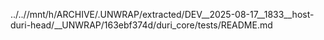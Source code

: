 ../..//mnt/h/ARCHIVE/.UNWRAP/extracted/DEV__2025-08-17__1833__host-duri-head/__UNWRAP/163ebf374d/duri_core/tests/README.md